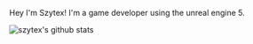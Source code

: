 Hey I'm Szytex! I'm a game developer using the unreal engine 5.

![szytex's github stats](https://github-readme-stats.vercel.app/api?username=szytex&show_icons=true&theme=merko)
